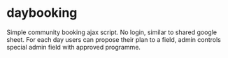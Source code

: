 # daybooking
Simple community booking ajax script. No login, similar to shared google sheet. For each day users can propose their plan to a field, admin controls special admin field with approved programme.

